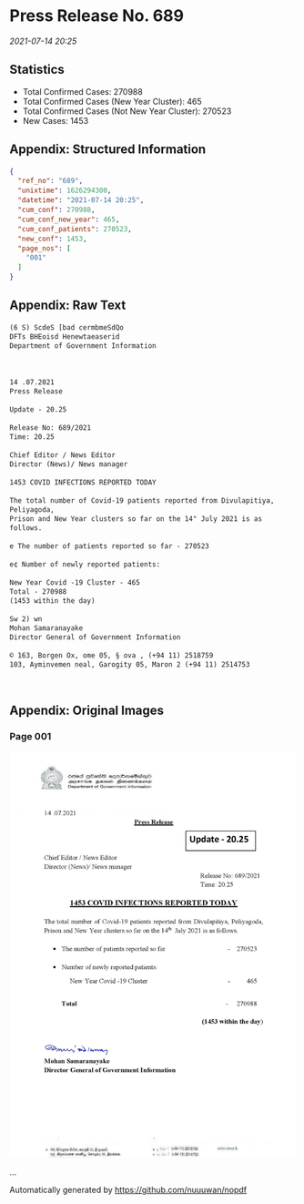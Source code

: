 
# Press Release No. 689
*2021-07-14 20:25*
## Statistics
* Total Confirmed Cases: 270988
* Total Confirmed Cases (New Year Cluster): 465
* Total Confirmed Cases (Not New Year Cluster): 270523
* New Cases: 1453




## Appendix: Structured Information
```json
{
  "ref_no": "689",
  "unixtime": 1626294300,
  "datetime": "2021-07-14 20:25",
  "cum_conf": 270988,
  "cum_conf_new_year": 465,
  "cum_conf_patients": 270523,
  "new_conf": 1453,
  "page_nos": [
    "001"
  ]
}
```

## Appendix: Raw Text
```text
(6 S) ScdeS [bad cermbmeSdQo
DFTs BHEoisd Henewtaeaserid
Department of Government Information

 

14 .07.2021
Press Release

Update - 20.25

Release No: 689/2021
Time: 20.25

Chief Editor / News Editor
Director (News)/ News manager

1453 COVID INFECTIONS REPORTED TODAY

The total number of Covid-19 patients reported from Divulapitiya, Peliyagoda,
Prison and New Year clusters so far on the 14" July 2021 is as follows.

e The number of patients reported so far - 270523

e¢ Number of newly reported patients:

New Year Covid -19 Cluster - 465
Total - 270988
(1453 within the day)

Sw 2) wn
Mohan Samaranayake
Director General of Government Information

© 163, Borgen Ox, ome 05, § ova , (+94 11) 2518759
103, Ayminvemen neal, Garogity 05, Maron 2 (+94 11) 2514753

 

```

## Appendix: Original Images

### Page 001

![page_no](https://raw.githubusercontent.com/nuuuwan/nopdf_data/main/nopdf.dgigovlk.ref689.page001.jpeg)
        

...

Automatically generated by https://github.com/nuuuwan/nopdf

    
    
